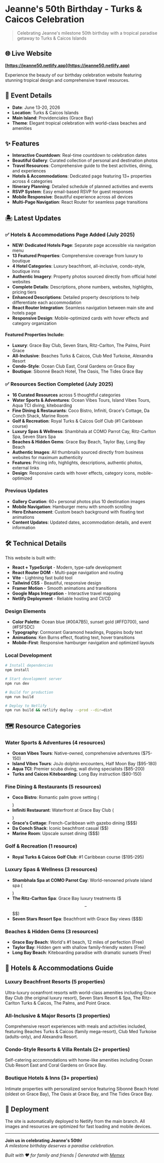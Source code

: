 # Jeanne's 50th Birthday - Turks & Caicos Celebration

> Celebrating Jeanne's milestone 50th birthday with a tropical paradise getaway to Turks & Caicos Islands

## 🌐 Live Website

**[https://jeanne50.netlify.app](https://jeanne50.netlify.app)**

Experience the beauty of our birthday celebration website featuring stunning tropical design and comprehensive travel resources.

## 🎉 Event Details

- **Date**: June 13-20, 2026
- **Location**: Turks & Caicos Islands  
- **Main Island**: Providenciales (Grace Bay)
- **Theme**: Elegant tropical celebration with world-class beaches and amenities

## ✨ Features

- **Interactive Countdown**: Real-time countdown to celebration dates
- **Beautiful Gallery**: Curated collection of personal and destination photos
- **Travel Resources**: Comprehensive guide to the best activities, dining, and experiences
- **Hotels & Accommodations**: Dedicated page featuring 13+ properties across 4 categories
- **Itinerary Planning**: Detailed schedule of planned activities and events
- **RSVP System**: Easy email-based RSVP for guest responses
- **Mobile Responsive**: Beautiful experience across all devices
- **Multi-Page Navigation**: React Router for seamless page transitions

## 🏝️ Latest Updates

### ✅ Hotels & Accommodations Page Added (July 2025)
- **NEW: Dedicated Hotels Page**: Separate page accessible via navigation menu
- **13 Featured Properties**: Comprehensive coverage from luxury to boutique
- **4 Hotel Categories**: Luxury beachfront, all-inclusive, condo-style, boutique inns
- **Authentic Imagery**: Property photos sourced directly from official hotel websites
- **Complete Details**: Descriptions, phone numbers, websites, highlights, pricing tiers
- **Enhanced Descriptions**: Detailed property descriptions to help differentiate each accommodation
- **React Router Integration**: Seamless navigation between main site and hotels page
- **Responsive Design**: Mobile-optimized cards with hover effects and category organization

#### Featured Properties Include:
- **Luxury**: Grace Bay Club, Seven Stars, Ritz-Carlton, The Palms, Point Grace
- **All-Inclusive**: Beaches Turks & Caicos, Club Med Turkoise, Alexandra Resort
- **Condo-Style**: Ocean Club East, Coral Gardens on Grace Bay
- **Boutique**: Sibonné Beach Hotel, The Oasis, The Tides Grace Bay

### ✅ Resources Section Completed (July 2025)
- **16 Curated Resources** across 5 thoughtful categories
- **Water Sports & Adventures**: Ocean Vibes Tours, Island Vibes Tours, Aqua TCI diving, kiteboarding
- **Fine Dining & Restaurants**: Coco Bistro, Infiniti, Grace's Cottage, Da Conch Shack, Marine Room
- **Golf & Recreation**: Royal Turks & Caicos Golf Club (#1 Caribbean course)
- **Luxury Spas & Wellness**: Shambhala at COMO Parrot Cay, Ritz-Carlton Spa, Seven Stars Spa
- **Beaches & Hidden Gems**: Grace Bay Beach, Taylor Bay, Long Bay Beach
- **Authentic Images**: All thumbnails sourced directly from business websites for maximum authenticity
- **Features**: Pricing info, highlights, descriptions, authentic photos, external links
- **Design**: Responsive cards with hover effects, category icons, mobile-optimized

### Previous Updates
- **Gallery Curation**: 60+ personal photos plus 10 destination images
- **Mobile Navigation**: Hamburger menu with smooth scrolling
- **Hero Enhancement**: Custom beach background with floating text animations
- **Content Updates**: Updated dates, accommodation details, and event information

## 🛠️ Technical Details

This website is built with:

- **React + TypeScript** - Modern, type-safe development
- **React Router DOM** - Multi-page navigation and routing
- **Vite** - Lightning fast build tool
- **Tailwind CSS** - Beautiful, responsive design
- **Framer Motion** - Smooth animations and transitions
- **Google Maps Integration** - Interactive travel mapping
- **Netlify Deployment** - Reliable hosting and CI/CD

### Design Elements
- **Color Palette**: Ocean blue (#00A7B5), sunset gold (#FFD700), sand (#F5F5DC)
- **Typography**: Cormorant Garamond headings, Poppins body text
- **Animations**: Ken Burns effect, floating text, hover transitions
- **Mobile-First**: Responsive hamburger navigation and optimized layouts

### Local Development

```bash
# Install dependencies
npm install

# Start development server
npm run dev

# Build for production
npm run build

# Deploy to Netlify
npm run build && netlify deploy --prod --dir=dist
```

## 🗺️ Resource Categories

### Water Sports & Adventures (4 resources)
- **Ocean Vibes Tours**: Native-owned, comprehensive adventures ($75-150)
- **Island Vibes Tours**: JoJo dolphin encounters, Half Moon Bay ($95-180)
- **Aqua TCI**: Premier scuba diving, wall diving specialists ($85-200)
- **Turks and Caicos Kiteboarding**: Long Bay instruction ($80-150)

### Fine Dining & Restaurants (5 resources)
- **Coco Bistro**: Romantic palm grove setting ($$$$)
- **Infiniti Restaurant**: Waterfront at Grace Bay Club ($$$$)
- **Grace's Cottage**: French-Caribbean with gazebo dining ($$$)
- **Da Conch Shack**: Iconic beachfront casual ($$)
- **Marine Room**: Upscale sunset dining ($$$)

### Golf & Recreation (1 resource)
- **Royal Turks & Caicos Golf Club**: #1 Caribbean course ($195-295)

### Luxury Spas & Wellness (3 resources)
- **Shambhala Spa at COMO Parrot Cay**: World-renowned private island spa ($$$$)
- **The Ritz-Carlton Spa**: Grace Bay luxury treatments ($$$-$$$$)
- **Seven Stars Resort Spa**: Beachfront with Grace Bay views ($$$)

### Beaches & Hidden Gems (3 resources)
- **Grace Bay Beach**: World's #1 beach, 12 miles of perfection (Free)
- **Taylor Bay**: Hidden gem with shallow family-friendly waters (Free)
- **Long Bay Beach**: Kiteboarding paradise with dramatic sunsets (Free)

## 🏨 Hotels & Accommodations Guide

### Luxury Beachfront Resorts (5 properties)
Ultra-luxury oceanfront resorts with world-class amenities including Grace Bay Club (the original luxury resort), Seven Stars Resort & Spa, The Ritz-Carlton Turks & Caicos, The Palms, and Point Grace.

### All-Inclusive & Major Resorts (3 properties)
Comprehensive resort experiences with meals and activities included, featuring Beaches Turks & Caicos (family mega-resort), Club Med Turkoise (adults-only), and Alexandra Resort.

### Condo-Style Resorts & Villa Rentals (2+ properties)
Self-catering accommodations with home-like amenities including Ocean Club Resort East and Coral Gardens on Grace Bay.

### Boutique Hotels & Inns (3+ properties)
Intimate properties with personalized service featuring Sibonné Beach Hotel (oldest on Grace Bay), The Oasis at Grace Bay, and The Tides Grace Bay.

## 🚀 Deployment

The site is automatically deployed to Netlify from the main branch. All images and resources are optimized for fast loading and mobile devices.

---

**Join us in celebrating Jeanne's 50th!**  
*A milestone birthday deserves a paradise celebration.*

*Built with ❤️ for family and friends | Generated with [Memex](https://memex.tech)*
